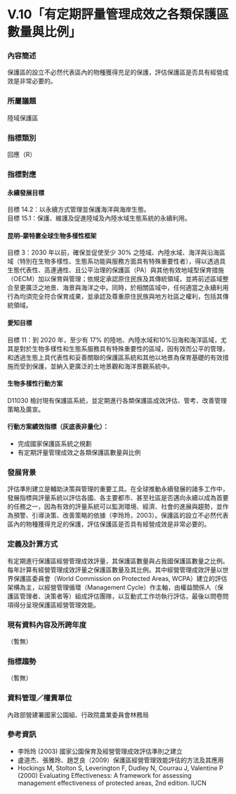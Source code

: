 # V.10「有定期評量管理成效之各類保護區數量與比例」

<script type="text/javascript" src="http://cdn.mathjax.org/mathjax/latest/MathJax.js?config=TeX-AMS-MML_HTMLorMML"></script>

### 內容簡述
保護區的設立不必然代表區內的物種獲得充足的保護，評估保護區是否具有經營成效是非常必要的。

### 所屬議題
陸域保護區
### 指標類別
回應（R）
### 指標對應
#### 永續發展目標
目標 14.2：以永續方式管理並保護海洋與海岸生態。 <br>
目標 15.1：保護、維護及促進陸域及內陸水域生態系統的永續利用。<br>
#### 昆明–蒙特婁全球生物多樣性框架
目標 3：2030 年以前，確保並促使至少 30% 之陸域、內陸水域、海洋與沿海區域（特別在生物多樣性、生態系功能與服務方面具有特殊重要性者），得以透過具生態代表性、高連通性、且公平治理的保護區（PA）與其他有效地域型保育措施（OECM）加以保育與管理；依規定承認原住民族及其傳統領域，並將前述區域整合至更廣泛之地景、海景與海洋之中。同時，於相關區域中，任何適當之永續利用行為均須完全符合保育成果，並承認及尊重原住民族與地方社區之權利，包括其傳統領域。
#### 愛知目標
目標 11：到 2020 年，至少有 17% 的陸地、內陸水域和10%沿海和海洋區域，尤其是對於生物多樣性和生態系服務具有特殊重要性的區域，因有效而公平的管理，和透過生態上具代表性和妥善關聯的保護區系統和其他以地景為保育基礎的有效措施而受到保護，並納入更廣泛的土地景觀和海洋景觀系統中。
#### 生物多樣性行動方案
D11030 檢討現有保護區系統，並定期進行各類保護區成效評估、管考、改善管理策略及廣宣。
#### 行動方案績效指標（灰底表非量化）：
* 完成國家保護區系統之規劃
* 有定期評量管理成效之各類保護區數量與比例
### 發展背景
評估準則建立是輔助決策與管理的重要工具。在全球推動永續發展的諸多工作中，發展指標與評量系統以評估各國、各主要都市、甚至社區是否邁向永續以成為首要的任務之一，因為有效的評量系統可以監測環境、經濟、社會的進展與趨勢，並作為預警、引導決策、改善策略的依據（李玲玲，2003）。保護區的設立不必然代表區內的物種獲得充足的保護，評估保護區是否具有經營成效是非常必要的。
### 定義及計算方式
有定期進行保護區經營管理成效評量，其保護區數量與占我國保護區數量之比例。
每年計算有經營管理成效評量之保護區數量及其比例。其中經營管理成效評量以世界保護區委員會（World Commission on Protected Areas, WCPA）建立的評估架構為主，以經營管理循環（Management Cycle）作主軸，由權益關係人（保護區管理者、決策者等）組成評估團隊，以互動式工作坊執行評估，最後以問卷問項得分呈現保護區經營管理效能。
### 現有資料內容及所跨年度
（暫無）
### 指標趨勢
（暫無）
### 資料管理／權責單位
內政部營建署國家公園組、行政院農業委員會林務局
### 參考資訊
* 李玲玲 (2003) 國家公園保育及經營管理成效評估準則之建立
* 盧道杰、張雅玲、趙芝良（2009）保護區經營管理效能評估的方法及其應用
* Hockings M, Stolton S, Leverington F, Dudley N, Courrau J, Valentine P (2000) Evaluating Effectiveness: A framework for assessing management effectiveness of protected areas, 2nd edition. IUCN
